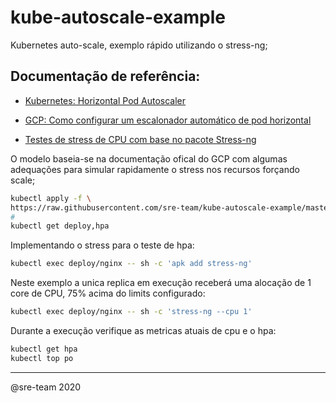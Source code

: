 # kube-autoscale-example
Kubernetes auto-scale, exemplo rápido utilizando o stress-ng;

## Documentação de referência:

* [Kubernetes: Horizontal Pod Autoscaler](https://kubernetes.io/docs/tasks/run-application/horizontal-pod-autoscale/)

* [GCP: Como configurar um escalonador automático de pod horizontal](https://cloud.google.com/kubernetes-engine/docs/how-to/horizontal-pod-autoscaling?hl=pt-br#kubectl-get)

* [Testes de stress de CPU com base no pacote Stress-ng](https://kernel.ubuntu.com/~cking/stress-ng/)

O modelo baseia-se na documentação ofical do GCP com algumas adequações para simular rapidamente o stress nos recursos forçando scale;

```sh
kubectl apply -f \
https://raw.githubusercontent.com/sre-team/kube-autoscale-example/master/deploy/kube-autoscale-hpa-example.yaml
#
kubectl get deploy,hpa
```

Implementando o stress para o teste de hpa:
```sh
kubectl exec deploy/nginx -- sh -c 'apk add stress-ng'
```

Neste exemplo a unica replica em execução receberá uma alocação de 1 core de CPU, 75% acima do limits configurado:
```sh
kubectl exec deploy/nginx -- sh -c 'stress-ng --cpu 1'
```

Durante a execução verifique as metricas atuais de cpu e o hpa:
```sh
kubectl get hpa
kubectl top po
```

---
@sre-team 2020
